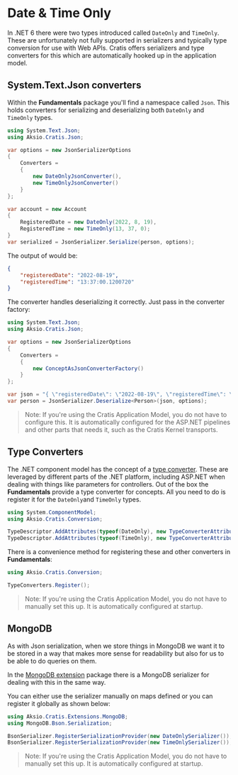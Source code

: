 # Date & Time Only

In .NET 6 there were two types introduced called `DateOnly` and `TimeOnly`.
These are unfortunately not fully supported in serializers and typically type conversion for use with
Web APIs. Cratis offers serializers and type converters for this which are automatically hooked up
in the application model.

## System.Text.Json converters

Within the **Fundamentals** package you'll find a namespace called `Json`. This holds converters for serializing and deserializing both `DateOnly` and `TimeOnly` types.

```csharp
using System.Text.Json;
using Aksio.Cratis.Json;

var options = new JsonSerializerOptions
{
    Converters =
    {
        new DateOnlyJsonConverter(),
        new TimeOnlyJsonConverter()
    }
};

var account = new Account
{
    RegisteredDate = new DateOnly(2022, 8, 19),
    RegisteredTime = new TimeOnly(13, 37, 0);
}
var serialized = JsonSerializer.Serialize(person, options);
```

The output of would be:

```json
{
    "registeredDate": "2022-08-19",
    "registeredTime": "13:37:00.1200720"
}
```

The converter handles deserializing it correctly. Just pass in the converter factory:

```csharp
using System.Text.Json;
using Aksio.Cratis.Json;

var options = new JsonSerializerOptions
{
    Converters =
    {
        new ConceptAsJsonConverterFactory()
    }
};

var json = "{ \"registeredDate\": \"2022-08-19\", \"registeredTime\": \"13:37:00.1200720\" }";
var person = JsonSerializer.Deserialize<Person>(json, options);
```

> Note: If you're using the Cratis Application Model, you do not have to configure this. It is automatically configured for the ASP.NET pipelines
> and other parts that needs it, such as the Cratis Kernel transports.

## Type Converters


The .NET component model has the concept of a [type converter](https://docs.microsoft.com/en-us/dotnet/api/system.componentmodel.typeconverter?view=net-6.0).
These are leveraged by different parts of the .NET platform, including ASP.NET when dealing with things like parameters for controllers.
Out of the box the **Fundamentals** provide a type converter for concepts. All you need to do is register it for the `DateOnly`and `TimeOnly` types.

```csharp
using System.ComponentModel;
using Aksio.Cratis.Conversion;

TypeDescriptor.AddAttributes(typeof(DateOnly), new TypeConverterAttribute(typeof(DateOnlyTypeConverter)));
TypeDescriptor.AddAttributes(typeof(TimeOnly), new TypeConverterAttribute(typeof(TimeOnlyTypeConverter)));
```

There is a convenience method for registering these and other converters in **Fundamentals**:

```csharp
using Aksio.Cratis.Conversion;

TypeConverters.Register();
```

> Note: If you're using the Cratis Application Model, you do not have to manually set this up. It is automatically configured at startup.

## MongoDB

As with Json serialization, when we store things in MongoDB we want it to be stored in a way that makes more sense for readability but also
for us to be able to do queries on them.

In the [MongoDB extension](https://www.nuget.org/packages/Aksio.Cratis.Extensions.MongoDB/) package there is a MongoDB serializer for dealing with
this in the same way.

You can either use the serializer manually on maps defined or you can register it globally as shown below:

```csharp
using Aksio.Cratis.Extensions.MongoDB;
using MongoDB.Bson.Serialization;

BsonSerializer.RegisterSerializationProvider(new DateOnlySerializer());
BsonSerializer.RegisterSerializationProvider(new TimeOnlySerializer());
```

> Note: If you're using the Cratis Application Model, you do not have to manually set this up. It is automatically configured at startup.
